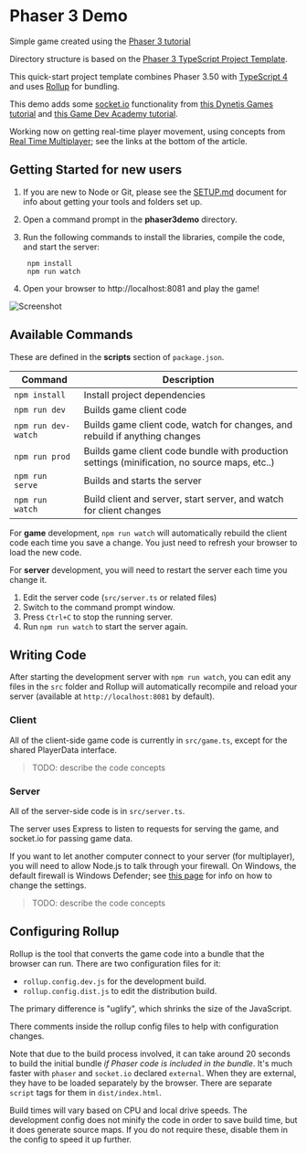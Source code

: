 # Phaser 3 Demo

Simple game created using the [Phaser 3 tutorial](http://phaser.io/tutorials/making-your-first-phaser-3-game/part1)

Directory structure is based on the [Phaser 3 TypeScript Project Template](https://github.com/photonstorm/phaser3-typescript-project-template).

This quick-start project template combines Phaser 3.50 with [TypeScript 4](https://www.typescriptlang.org/) and uses [Rollup](https://rollupjs.org) for bundling.

This demo adds some [socket.io](https://socket.io/) functionality from [this Dynetis Games tutorial](https://www.dynetisgames.com/2017/03/06/how-to-make-a-multiplayer-online-game-with-phaser-socket-io-and-node-js/) and [this Game Dev Academy tutorial](https://gamedevacademy.org/create-a-basic-multiplayer-game-in-phaser-3-with-socket-io-part-1/).

Working now on getting real-time player movement, using concepts from [Real Time Multiplayer](http://buildnewgames.com/real-time-multiplayer/); 
see the links at the bottom of the article.

## Getting Started for new users

1. If you are new to Node or Git, please see the [SETUP.md](./SETUP.md) document for info about getting your tools and folders set up.

2. Open a command prompt in the **phaser3demo** directory.

3. Run the following commands to install the libraries, compile the code, and start the server:

        npm install 
        npm run watch

4. Open your browser to http://localhost:8081 and play the game!

![Screenshot](http://phaser.io/content/tutorials/making-your-first-phaser-3-game/part9.png)

## Available Commands

These are defined in the **scripts** section of `package.json`.

| Command | Description |
|---------|-------------|
| `npm install` | Install project dependencies |
| `npm run dev` | Builds game client code |
| `npm run dev-watch` | Builds game client code, watch for changes, and rebuild if anything changes |
| `npm run prod` | Builds game client code bundle with production settings (minification, no source maps, etc..) |
| `npm run serve` | Builds and starts the server |
| `npm run watch` | Build client and server, start server, and watch for client changes |

For **game** development, `npm run watch` will automatically rebuild the client code each time you save a change.
You just need to refresh your browser to load the new code.

For **server** development, you will need to restart the server each time you change it. 

1. Edit the server code (`src/server.ts` or related files)
2. Switch to the command prompt window. 
3. Press `Ctrl+C` to stop the running server.
3. Run `npm run watch` to start the server again.

## Writing Code

After starting the development server with `npm run watch`, you can edit any files in the `src` folder
and Rollup will automatically recompile and reload your server (available at `http://localhost:8081`
by default).

### Client

All of the client-side game code is currently in `src/game.ts`, except for the shared PlayerData interface.

> TODO: describe the code concepts

### Server

All of the server-side code is in `src/server.ts`.

The server uses Express to listen to requests for serving the game, and socket.io for passing game data.

If you want to let another computer connect to your server (for multiplayer), you will need to allow Node.js to 
talk through your firewall.  On Windows, the default firewall is Windows Defender; see [this page](https://docs.profoundlogic.com/display/PUI/Allowing+Connections+in+Windows+Firewall) for info on how to change the settings.

> TODO: describe the code concepts

## Configuring Rollup

Rollup is the tool that converts the game code into a bundle that the browser can run.  There are two configuration files for it:

* `rollup.config.dev.js` for the development build.
* `rollup.config.dist.js` to edit the distribution build.

The primary difference is "uglify", which shrinks the size of the JavaScript.  

There comments inside the rollup config files to help with configuration changes.

Note that due to the build process involved, it can take around 20 seconds to build the initial bundle _if Phaser code is included in the bundle_.  It's much faster with `phaser` and `socket.io` declared `external`.  When they are external, they have to be loaded separately by the browser.  There are separate `script` tags for them in `dist/index.html`.

Build times will vary based on CPU and local drive speeds. The development config does not minify the code in order to save build time, but it does generate source maps. If you do not require these, disable them in the config to speed it up further.

